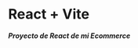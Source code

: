 # React + Vite

**_Proyecto de React de mi Ecommerce_**

[](https://drive.google.com/drive/home?hl=es-419)